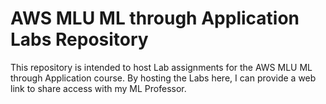 # AWS MLU ML through Application Labs Repository

This repository is intended to host Lab assignments for the AWS MLU ML through Application course. By hosting the Labs here, I can provide a web link to share access with my ML Professor.
